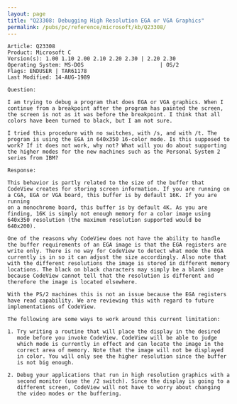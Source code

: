 ```yaml
---
layout: page
title: "Q23308: Debugging High Resolution EGA or VGA Graphics"
permalink: /pubs/pc/reference/microsoft/kb/Q23308/
---
```


	Article: Q23308
	Product: Microsoft C
	Version(s): 1.00 1.10 2.00 2.10 2.20 2.30 | 2.20 2.30
	Operating System: MS-DOS                        | OS/2
	Flags: ENDUSER | TAR61178
	Last Modified: 14-AUG-1989
	
	Question:
	
	I am trying to debug a program that does EGA or VGA graphics. When I
	continue from a breakpoint after the program has painted the screen,
	the screen is not as it was before the breakpoint. I think that all
	colors have been turned to black, but I am not sure.
	
	I tried this procedure with no switches, with /s, and with /t. The
	program is using the EGA in 640x350 16-color mode. Is this supposed to
	work? If it does not work, why not? What will you do about supporting
	the higher modes for the new machines such as the Personal System 2
	series from IBM?
	
	Response:
	
	This behavior is partly related to the size of the buffer that
	CodeView creates for storing screen information. If you are running on
	a CGA, EGA or VGA board, this buffer is by default 16K. If you are running
	on a monochrome board, this buffer is by default 4K. As you are
	finding, 16K is simply not enough memory for a color image using
	640x350 resolution (the maximum resolution supported would be
	640x200).
	
	One of the reasons why CodeView does not have the ability to handle
	the buffer requirements of an EGA image is that the EGA registers are
	write only. There is no way for CodeView to detect what mode the EGA
	currently is in so it can adjust the size accordingly. Also note that
	with the different resolutions the image is stored in different memory
	locations. The black on black characters may simply be a blank image
	because CodeView cannot tell that the resolution is different and
	therefore the image is located elsewhere.
	
	With the PS/2 machines this is not an issue because the EGA registers
	have read capability. We are reviewing this with regard to future
	implementations of CodeView.
	
	The following are some ways to work around this current limitation:
	
	1. Try writing a routine that will place the display in the desired
	   mode before you invoke CodeView. CodeView will be able to judge
	   which mode is currently in effect and can locate the image in the
	   correct area of memory. Note that the image will not be displayed
	   in color. You will only see the higher resolution since the buffer
	   is not big enough.
	
	2. Debug your applications that run in high resolution graphics with a
	   second monitor (use the /2 switch). Since the display is going to a
	   different screen, CodeView will not have to worry about changing
	   the video modes or the buffering.
